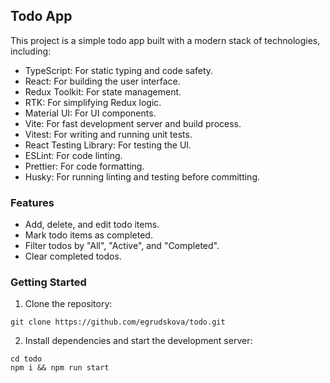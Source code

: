 ## Todo App

This project is a simple todo app built with a modern stack of technologies, including:

- TypeScript: For static typing and code safety.
- React: For building the user interface.
- Redux Toolkit: For state management.
- RTK: For simplifying Redux logic.
- Material UI: For UI components.
- Vite: For fast development server and build process.
- Vitest: For writing and running unit tests.
- React Testing Library: For testing the UI.
- ESLint: For code linting.
- Prettier: For code formatting.
- Husky: For running linting and testing before committing.

### Features

- Add, delete, and edit todo items.
- Mark todo items as completed.
- Filter todos by "All", "Active", and "Completed".
- Clear completed todos.

### Getting Started

1. Clone the repository:

```console
git clone https://github.com/egrudskova/todo.git
```

2. Install dependencies and start the development server:

```console
cd todo
npm i && npm run start
```
